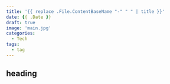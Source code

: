 ```yaml
---
title: '{{ replace .File.ContentBaseName "-" " " | title }}'
date: {{ .Date }}
draft: true
image: 'main.jpg'
categories:
  - Tech
tags:
  - tag
---
```


## heading